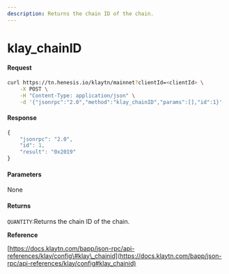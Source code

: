 ```yaml
---
description: Returns the chain ID of the chain.
---
```


# klay\_chainID

#### Request

```bash
curl https://tn.henesis.io/klaytn/mainnet?clientId=<clientId> \
    -X POST \
    -H "Content-Type: application/json" \
    -d '{"jsonrpc":"2.0","method":"klay_chainID","params":[],"id":1}'
```

#### Response

```javascript
{
    "jsonrpc": "2.0",
    "id": 1,
    "result": "0x2019"
}
```

#### Parameters

None

#### Returns

`QUANTITY`:Returns the chain ID of the chain.

**Reference**

[https://docs.klaytn.com/bapp/json-rpc/api-references/klay/config\#klay\_chainid](https://docs.klaytn.com/bapp/json-rpc/api-references/klay/config#klay_chainid)



